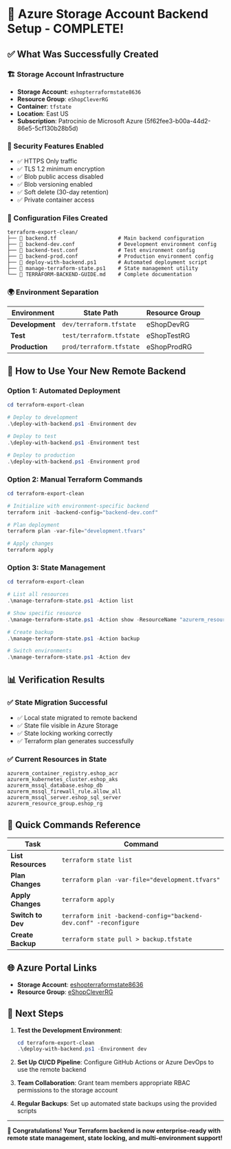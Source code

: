 # 🎉 Azure Storage Account Backend Setup - COMPLETE!

## ✅ What Was Successfully Created

### 🏗️ Storage Account Infrastructure
- **Storage Account**: `eshopterraformstate8636`
- **Resource Group**: `eShopCleverRG`
- **Container**: `tfstate`
- **Location**: East US
- **Subscription**: Patrocinio de Microsoft Azure (5f62fee3-b00a-44d2-86e5-5cf130b28b5d)

### 🔐 Security Features Enabled
- ✅ HTTPS Only traffic
- ✅ TLS 1.2 minimum encryption
- ✅ Blob public access disabled
- ✅ Blob versioning enabled
- ✅ Soft delete (30-day retention)
- ✅ Private container access

### 📁 Configuration Files Created
```
terraform-export-clean/
├── 📄 backend.tf                    # Main backend configuration
├── 📄 backend-dev.conf              # Development environment config
├── 📄 backend-test.conf             # Test environment config
├── 📄 backend-prod.conf             # Production environment config
├── 📄 deploy-with-backend.ps1       # Automated deployment script
├── 📄 manage-terraform-state.ps1    # State management utility
└── 📄 TERRAFORM-BACKEND-GUIDE.md    # Complete documentation
```

### 🌍 Environment Separation
| Environment | State Path | Resource Group |
|-------------|------------|----------------|
| **Development** | `dev/terraform.tfstate` | eShopDevRG |
| **Test** | `test/terraform.tfstate` | eShopTestRG |
| **Production** | `prod/terraform.tfstate` | eShopProdRG |

## 🚀 How to Use Your New Remote Backend

### **Option 1: Automated Deployment**
```powershell
cd terraform-export-clean

# Deploy to development
.\deploy-with-backend.ps1 -Environment dev

# Deploy to test
.\deploy-with-backend.ps1 -Environment test

# Deploy to production
.\deploy-with-backend.ps1 -Environment prod
```

### **Option 2: Manual Terraform Commands**
```powershell
cd terraform-export-clean

# Initialize with environment-specific backend
terraform init -backend-config="backend-dev.conf"

# Plan deployment
terraform plan -var-file="development.tfvars"

# Apply changes
terraform apply
```

### **Option 3: State Management**
```powershell
cd terraform-export-clean

# List all resources
.\manage-terraform-state.ps1 -Action list

# Show specific resource
.\manage-terraform-state.ps1 -Action show -ResourceName "azurerm_resource_group.eshop_rg"

# Create backup
.\manage-terraform-state.ps1 -Action backup

# Switch environments
.\manage-terraform-state.ps1 -Action dev
```

## 📊 Verification Results

### ✅ State Migration Successful
- ✅ Local state migrated to remote backend
- ✅ State file visible in Azure Storage
- ✅ State locking working correctly
- ✅ Terraform plan generates successfully

### ✅ Current Resources in State
```
azurerm_container_registry.eshop_acr
azurerm_kubernetes_cluster.eshop_aks
azurerm_mssql_database.eshop_db
azurerm_mssql_firewall_rule.allow_all
azurerm_mssql_server.eshop_sql_server
azurerm_resource_group.eshop_rg
```

## 🔧 Quick Commands Reference

| Task | Command |
|------|---------|
| **List Resources** | `terraform state list` |
| **Plan Changes** | `terraform plan -var-file="development.tfvars"` |
| **Apply Changes** | `terraform apply` |
| **Switch to Dev** | `terraform init -backend-config="backend-dev.conf" -reconfigure` |
| **Create Backup** | `terraform state pull > backup.tfstate` |

## 🌐 Azure Portal Links

- **Storage Account**: [eshopterraformstate8636](https://portal.azure.com/#@cleveritgroup.onmicrosoft.com/resource/subscriptions/5f62fee3-b00a-44d2-86e5-5cf130b28b5d/resourceGroups/eShopCleverRG/providers/Microsoft.Storage/storageAccounts/eshopterraformstate8636)
- **Resource Group**: [eShopCleverRG](https://portal.azure.com/#@cleveritgroup.onmicrosoft.com/resource/subscriptions/5f62fee3-b00a-44d2-86e5-5cf130b28b5d/resourceGroups/eShopCleverRG)

## 🎯 Next Steps

1. **Test the Development Environment**:
   ```powershell
   cd terraform-export-clean
   .\deploy-with-backend.ps1 -Environment dev
   ```

2. **Set Up CI/CD Pipeline**: Configure GitHub Actions or Azure DevOps to use the remote backend

3. **Team Collaboration**: Grant team members appropriate RBAC permissions to the storage account

4. **Regular Backups**: Set up automated state backups using the provided scripts

---

**🎉 Congratulations! Your Terraform backend is now enterprise-ready with remote state management, state locking, and multi-environment support!**
